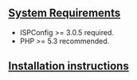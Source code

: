 
[System Requirements](https://github.com/foe-services/ispc-larry/wiki/System-Requirements)
------------------------------------------------------------------------------------------

-   ISPConfig >= 3.0.5 required.
-   PHP >= 5.3 recommended.


[Installation instructions](https://github.com/foe-services/ispc-larry/wiki/Installation)
-------------------------
